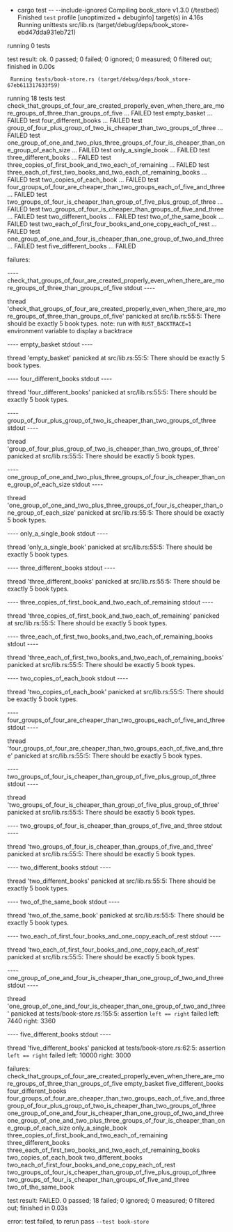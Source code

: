 + cargo test -- --include-ignored
   Compiling book_store v1.3.0 (/testbed)
    Finished `test` profile [unoptimized + debuginfo] target(s) in 4.16s
     Running unittests src/lib.rs (target/debug/deps/book_store-ebd47dda931eb721)

running 0 tests

test result: ok. 0 passed; 0 failed; 0 ignored; 0 measured; 0 filtered out; finished in 0.00s

     Running tests/book-store.rs (target/debug/deps/book_store-67eb611317633f59)

running 18 tests
test check_that_groups_of_four_are_created_properly_even_when_there_are_more_groups_of_three_than_groups_of_five ... FAILED
test empty_basket ... FAILED
test four_different_books ... FAILED
test group_of_four_plus_group_of_two_is_cheaper_than_two_groups_of_three ... FAILED
test one_group_of_one_and_two_plus_three_groups_of_four_is_cheaper_than_one_group_of_each_size ... FAILED
test only_a_single_book ... FAILED
test three_different_books ... FAILED
test three_copies_of_first_book_and_two_each_of_remaining ... FAILED
test three_each_of_first_two_books_and_two_each_of_remaining_books ... FAILED
test two_copies_of_each_book ... FAILED
test four_groups_of_four_are_cheaper_than_two_groups_each_of_five_and_three ... FAILED
test two_groups_of_four_is_cheaper_than_group_of_five_plus_group_of_three ... FAILED
test two_groups_of_four_is_cheaper_than_groups_of_five_and_three ... FAILED
test two_different_books ... FAILED
test two_of_the_same_book ... FAILED
test two_each_of_first_four_books_and_one_copy_each_of_rest ... FAILED
test one_group_of_one_and_four_is_cheaper_than_one_group_of_two_and_three ... FAILED
test five_different_books ... FAILED

failures:

---- check_that_groups_of_four_are_created_properly_even_when_there_are_more_groups_of_three_than_groups_of_five stdout ----

thread 'check_that_groups_of_four_are_created_properly_even_when_there_are_more_groups_of_three_than_groups_of_five' panicked at src/lib.rs:55:5:
There should be exactly 5 book types.
note: run with `RUST_BACKTRACE=1` environment variable to display a backtrace

---- empty_basket stdout ----

thread 'empty_basket' panicked at src/lib.rs:55:5:
There should be exactly 5 book types.

---- four_different_books stdout ----

thread 'four_different_books' panicked at src/lib.rs:55:5:
There should be exactly 5 book types.

---- group_of_four_plus_group_of_two_is_cheaper_than_two_groups_of_three stdout ----

thread 'group_of_four_plus_group_of_two_is_cheaper_than_two_groups_of_three' panicked at src/lib.rs:55:5:
There should be exactly 5 book types.

---- one_group_of_one_and_two_plus_three_groups_of_four_is_cheaper_than_one_group_of_each_size stdout ----

thread 'one_group_of_one_and_two_plus_three_groups_of_four_is_cheaper_than_one_group_of_each_size' panicked at src/lib.rs:55:5:
There should be exactly 5 book types.

---- only_a_single_book stdout ----

thread 'only_a_single_book' panicked at src/lib.rs:55:5:
There should be exactly 5 book types.

---- three_different_books stdout ----

thread 'three_different_books' panicked at src/lib.rs:55:5:
There should be exactly 5 book types.

---- three_copies_of_first_book_and_two_each_of_remaining stdout ----

thread 'three_copies_of_first_book_and_two_each_of_remaining' panicked at src/lib.rs:55:5:
There should be exactly 5 book types.

---- three_each_of_first_two_books_and_two_each_of_remaining_books stdout ----

thread 'three_each_of_first_two_books_and_two_each_of_remaining_books' panicked at src/lib.rs:55:5:
There should be exactly 5 book types.

---- two_copies_of_each_book stdout ----

thread 'two_copies_of_each_book' panicked at src/lib.rs:55:5:
There should be exactly 5 book types.

---- four_groups_of_four_are_cheaper_than_two_groups_each_of_five_and_three stdout ----

thread 'four_groups_of_four_are_cheaper_than_two_groups_each_of_five_and_three' panicked at src/lib.rs:55:5:
There should be exactly 5 book types.

---- two_groups_of_four_is_cheaper_than_group_of_five_plus_group_of_three stdout ----

thread 'two_groups_of_four_is_cheaper_than_group_of_five_plus_group_of_three' panicked at src/lib.rs:55:5:
There should be exactly 5 book types.

---- two_groups_of_four_is_cheaper_than_groups_of_five_and_three stdout ----

thread 'two_groups_of_four_is_cheaper_than_groups_of_five_and_three' panicked at src/lib.rs:55:5:
There should be exactly 5 book types.

---- two_different_books stdout ----

thread 'two_different_books' panicked at src/lib.rs:55:5:
There should be exactly 5 book types.

---- two_of_the_same_book stdout ----

thread 'two_of_the_same_book' panicked at src/lib.rs:55:5:
There should be exactly 5 book types.

---- two_each_of_first_four_books_and_one_copy_each_of_rest stdout ----

thread 'two_each_of_first_four_books_and_one_copy_each_of_rest' panicked at src/lib.rs:55:5:
There should be exactly 5 book types.

---- one_group_of_one_and_four_is_cheaper_than_one_group_of_two_and_three stdout ----

thread 'one_group_of_one_and_four_is_cheaper_than_one_group_of_two_and_three' panicked at tests/book-store.rs:155:5:
assertion `left == right` failed
  left: 7440
 right: 3360

---- five_different_books stdout ----

thread 'five_different_books' panicked at tests/book-store.rs:62:5:
assertion `left == right` failed
  left: 10000
 right: 3000


failures:
    check_that_groups_of_four_are_created_properly_even_when_there_are_more_groups_of_three_than_groups_of_five
    empty_basket
    five_different_books
    four_different_books
    four_groups_of_four_are_cheaper_than_two_groups_each_of_five_and_three
    group_of_four_plus_group_of_two_is_cheaper_than_two_groups_of_three
    one_group_of_one_and_four_is_cheaper_than_one_group_of_two_and_three
    one_group_of_one_and_two_plus_three_groups_of_four_is_cheaper_than_one_group_of_each_size
    only_a_single_book
    three_copies_of_first_book_and_two_each_of_remaining
    three_different_books
    three_each_of_first_two_books_and_two_each_of_remaining_books
    two_copies_of_each_book
    two_different_books
    two_each_of_first_four_books_and_one_copy_each_of_rest
    two_groups_of_four_is_cheaper_than_group_of_five_plus_group_of_three
    two_groups_of_four_is_cheaper_than_groups_of_five_and_three
    two_of_the_same_book

test result: FAILED. 0 passed; 18 failed; 0 ignored; 0 measured; 0 filtered out; finished in 0.03s

error: test failed, to rerun pass `--test book-store`
